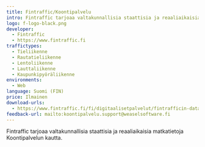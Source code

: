```yaml
---
title: Fintraffic/Koontipalvelu
intro: Fintraffic tarjoaa valtakunnallisia staattisia ja reaaliaikaisia matkatietoja Koontipalvelun kautta.
logo: f-logo-black.png
developer:
  - Fintraffic
  - https://www.fintraffic.fi
traffictypes:
  - Tieliikenne
  - Rautatieliikenne
  - Lentoliikenne
  - Lauttaliikenne
  - Kaupunkipyöräliikenne
environments:
  - Web
language: Suomi (FIN)
price: Ilmainen
download-urls:
  - https://www.fintraffic.fi/fi/digitaalisetpalvelut/fintrafficin-datapalvelut/liikkumisen-tietopalvelut/joukkoliikenteen-tietopalvelut/koontipalvelu
feedback-url: mailto:koontipalvelu.support@weaselsoftware.fi
---
```


Fintraffic tarjoaa valtakunnallisia staattisia ja reaaliaikaisia matkatietoja
Koontipalvelun kautta.
